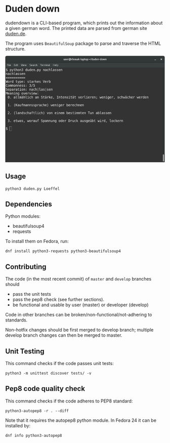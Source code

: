 Duden down
==========

dudendown is a CLI-based program, which prints out the information about a given german word. The printed data are parsed from german site [duden.de](duden.de).

The program uses `BeautifulSoup` package to parse and traverse the HTML structure.

![Screenshot](screenshot.png)

Usage
-----
	python3 duden.py Loeffel


Dependencies
------------
Python modules:
* beautifulsoup4
* requests

To install them on Fedora, run:
```
dnf install python3-requests python3-beautifulsoup4
```


Contributing
------------
The code (in the most recent commit) of `master` and `develop` branches should
* pass the unit tests
* pass the pep8 check (see further sections).
* be functional and usable by user (master) or developer (develop)

Code in other branches can be broken/non-functional/not-adhering to standards.

Non-hotfix changes should be first merged to develop branch; multiple develop branch changes can then be merged to master.


Unit Testing
------------
This command checks if the code passes unit tests:
```
python3 -m unittest discover tests/ -v
```

Pep8 code quality check
-----------------------
This command checks if the code adheres to PEP8 standard:
```
python3-autopep8 -r . --diff
```

Note that it requires the autopep8 python module. In Fedora 24 it can be installed by:

```
dnf info python3-autopep8
```
